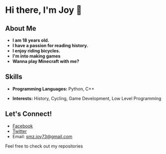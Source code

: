 # Hi there, I'm **Joy** 👋

## About Me

- **I am 18 years old.**
- **I have a passion for reading history.**
- **I enjoy riding bicycles.**
- **I'm into making games**
- **Wanna play Minecraft with me?**

## Skills

- **Programming Languages:** Python, C++
<!--- **Game Development:** Unity,-->
- **Interests:** History, Cycling, Game Development, Low Level Programming

<!-- ## Projects

 - **[Your Project Name]**: Description of what you have done, tools used, and your role. *(Link to the project)*
-->
## Let's Connect!

<!-- - 🌐 [LinkedIn](your-linkedin-url)
-->
- [Facebook](https://www.facebook.com/profile.php?id=100071206371401)
- [Twitter](https://twitter.com/StaticJoyI)
- Email: smz.joy73@gmail.com

Feel free to check out my repositories<!--, and don't hesitate to reach out!-->
